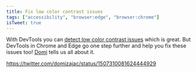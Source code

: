 ```yaml
---
title: Fix low color contrast issues
tags: ["accessibility", "browser:edge", "browser:chrome"]
isTweet: true
---
```


With DevTools you can [detect low color contrast issues](../detect-low-color-contrast) which is great. But DevTools in Chrome and Edge go one step further and help you fix these issues too! [Domi](https://twitter.com/domizajac) tells us all about it.

https://twitter.com/domizajac/status/1507310081624444929
